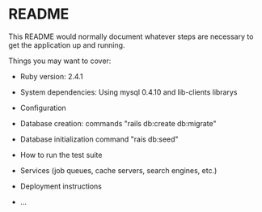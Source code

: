 # README

This README would normally document whatever steps are necessary to get the
application up and running.

Things you may want to cover:

* Ruby version: 2.4.1

* System dependencies: 
    Using mysql 0.4.10 and lib-clients librarys

* Configuration

* Database creation: 
    commands "rails db:create db:migrate"

* Database initialization
    command "rais db:seed"

* How to run the test suite

* Services (job queues, cache servers, search engines, etc.)

* Deployment instructions

* ...
